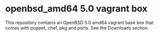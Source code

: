 openbsd_amd64 5.0 vagrant box
=========================
This repository contains an OpenBSD 5.0 amd64 vagrant base box that comes with puppet, chef, pkg and ports.
See the Downloads section.
